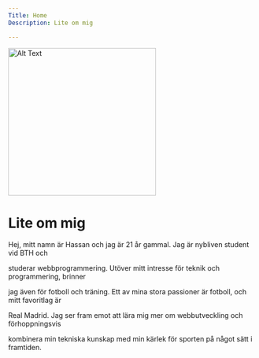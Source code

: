 ```yaml
---
Title: Home
Description: Lite om mig

---
```

<img class="me-img" src="image/Hassan2.png" width="300" alt="Alt Text" >


Lite om mig
==========================
Hej, mitt namn är Hassan och jag är 21 år gammal. Jag är nybliven student vid BTH och

studerar webbprogrammering. Utöver mitt intresse för teknik och programmering, brinner

jag även för fotboll och träning. Ett av mina stora passioner är fotboll, och mitt favoritlag är

Real Madrid. Jag ser fram emot att lära mig mer om webbutveckling och förhoppningsvis

kombinera min tekniska kunskap med min kärlek för sporten på något sätt i framtiden.

